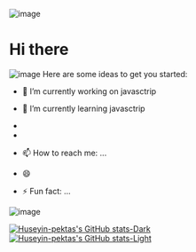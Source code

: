   ![image](https://camo.githubusercontent.com/8e51b9591bedfccc9e5a5d3f106ef81018b8ff8941af57a5abb8b46366e75e1a/68747470733a2f2f7777772e656d6f6a69616c6c2e636f6d2f696d616765732f36302f74656c656772616d2f31663931642e676966)
 <h1>Hi there </h1>



 ![image](https://camo.githubusercontent.com/8e51b9591bedfccc9e5a5d3f106ef81018b8ff8941af57a5abb8b46366e75e1a/68747470733a2f2f7777772e656d6f6a69616c6c2e636f6d2f696d616765732f36302f74656c656772616d2f31663931642e676966)
Here are some ideas to get you started:

- 🔭 I’m currently working on javasctrip
- 🌱 I’m currently learning javasctrip
- 
- 

- 📫 How to reach me: ...
- 😄 
- ⚡ Fun fact: ...

![image](https://user-images.githubusercontent.com/117089980/210376178-9e6bdfe9-e740-49d1-b517-20b414a45461.png)

[![Huseyin-pektas's GitHub stats-Dark](https://github-readme-stats.vercel.app/api?username=Huseyin-pektas&show_icons=true&theme=dark#gh-dark-mode-only)](https://github.com/anuraghazra/github-readme-stats#gh-dark-mode-only)
[![Huseyin-pektas's GitHub stats-Light](https://github-readme-stats.vercel.app/api?username=Huseyin-pektas&show_icons=true&theme=default#gh-light-mode-only)](https://github.com/anuraghazra/github-readme-stats#gh-light-mode-only)


